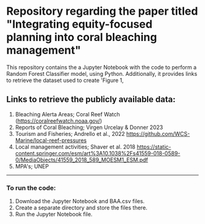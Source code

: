 # Repository regarding the paper titled "Integrating equity-focused planning into coral bleaching management"
 This repository contains the a Jupyter Notebook with the code to perform a Random Forest Classifier model, using Python. Additionally, it provides links to retrieve the dataset used to create 'Figure 1,

## Links to retrieve the publicly available data: 
1. Bleaching Alerta Areas; Coral Reef Watch (https://coralreefwatch.noaa.gov/)
2. Reports of Coral Bleaching; Virgen Urcelay & Donner 2023
3. Tourism and Fisheries; Andrello et al., 2022 https://github.com/WCS-Marine/local-reef-pressures 
4. Local management activities; Shaver et al. 2018 https://static-content.springer.com/esm/art%3A10.1038%2Fs41559-018-0589-0/MediaObjects/41559_2018_589_MOESM1_ESM.pdf
5. MPA's; UNEP
---
### To run the code: 
1. Download the Jupyter Notebook and BAA.csv files.
2. Create a separate directory and store the files there.
3. Run the Jupyter Notebook file.

